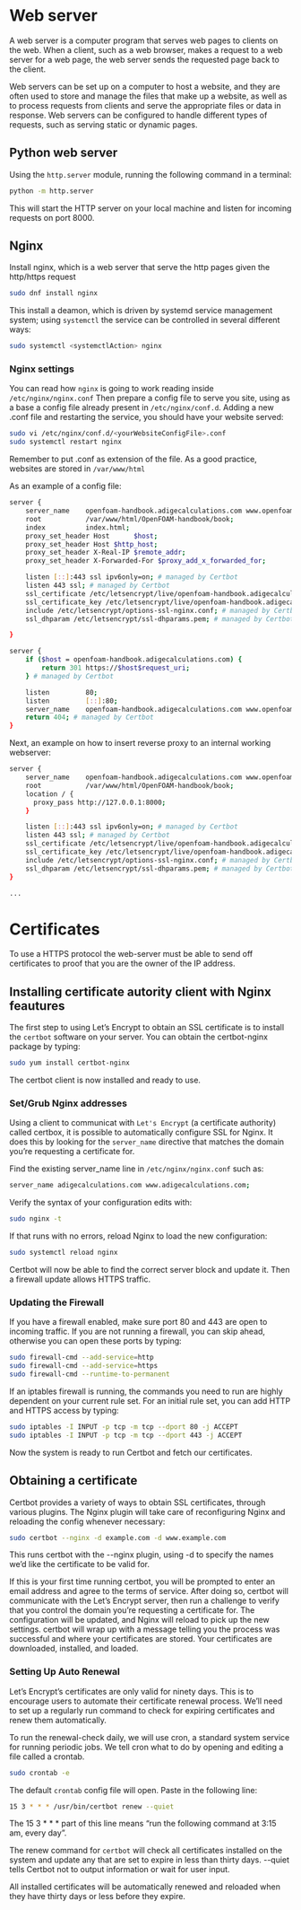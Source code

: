# Web server

A web server is a computer program that serves web pages to clients on the web.
When a client, such as a web browser, makes a request to a web server for a web page,
the web server sends the requested page back to the client.

Web servers can be set up on a computer to host a website, and they are often used to
store and manage the files that make up a website, as well as to process requests from
clients and serve the appropriate files or data in response. Web servers can be configured
to handle different types of requests, such as serving static or dynamic pages.

## Python web server

Using the ```http.server``` module, running the following command in a terminal:

```sh
python -m http.server
```
This will start the HTTP server on your local machine and listen for incoming requests 
on port 8000.

## Nginx 

Install nginx, which is a web server that serve the http pages given the
http/https request

```sh
sudo dnf install nginx
```

This install a deamon, which is driven by systemd service management system; using ```systemctl``` the service
can be controlled in several different ways:

``` sh
sudo systemctl <systemctlAction> nginx
```

### Nginx settings

You can read how ```nginx``` is going to work reading inside ```/etc/nginx/nginx.conf```
Then prepare a config file to serve you site, using as a base a config file already present in ``` /etc/nginx/conf.d ```.
Adding a new .conf file and restarting the service, you should have your website served:

``` sh
sudo vi /etc/nginx/conf.d/<yourWebsiteConfigFile>.conf
sudo systemctl restart nginx
``` 
Remember to put .conf as extension of the file. As a good practice, websites are
stored in ```/var/www/html```

As an example of a config file:

```sh
server {
    server_name    openfoam-handbook.adigecalculations.com www.openfoam-handbook.adigecalculations.com;
    root           /var/www/html/OpenFOAM-handbook/book;
    index          index.html;
    proxy_set_header Host      $host;
    proxy_set_header Host $http_host;
    proxy_set_header X-Real-IP $remote_addr;
    proxy_set_header X-Forwarded-For $proxy_add_x_forwarded_for;

    listen [::]:443 ssl ipv6only=on; # managed by Certbot
    listen 443 ssl; # managed by Certbot
    ssl_certificate /etc/letsencrypt/live/openfoam-handbook.adigecalculations.com/fullchain.pem; # managed by Certbot
    ssl_certificate_key /etc/letsencrypt/live/openfoam-handbook.adigecalculations.com/privkey.pem; # managed by Certbot
    include /etc/letsencrypt/options-ssl-nginx.conf; # managed by Certbot
    ssl_dhparam /etc/letsencrypt/ssl-dhparams.pem; # managed by Certbot

}

server {
    if ($host = openfoam-handbook.adigecalculations.com) {
        return 301 https://$host$request_uri;
    } # managed by Certbot

    listen         80;
    listen         [::]:80;
    server_name    openfoam-handbook.adigecalculations.com www.openfoam-handbook.adigecalculations.com;
    return 404; # managed by Certbot
}
```
Next, an example on how to insert reverse proxy to an internal working webserver:

```sh
server {
    server_name    openfoam-handbook.adigecalculations.com www.openfoam-handbook.adigecalculations.com;
    root           /var/www/html/OpenFOAM-handbook/book;
    location / {
      proxy_pass http://127.0.0.1:8000;
    }

    listen [::]:443 ssl ipv6only=on; # managed by Certbot
    listen 443 ssl; # managed by Certbot
    ssl_certificate /etc/letsencrypt/live/openfoam-handbook.adigecalculations.com/fullchain.pem; # managed by Certbot
    ssl_certificate_key /etc/letsencrypt/live/openfoam-handbook.adigecalculations.com/privkey.pem; # managed by Certbot
    include /etc/letsencrypt/options-ssl-nginx.conf; # managed by Certbot
    ssl_dhparam /etc/letsencrypt/ssl-dhparams.pem; # managed by Certbot
}

...
```

# Certificates 

To use a HTTPS protocol the web-server must be able to send off certificates to proof that you
are the owner of the IP address. 

## Installing certificate autority client with Nginx feautures

The first step to using Let’s Encrypt to obtain an SSL certificate is to install the
```certbot``` software on your server. You can obtain the certbot-nginx package by typing:

``` sh
sudo yum install certbot-nginx
```

The certbot client is now installed and ready to use.

### Set/Grub Nginx addresses

Using a client to communicat with ```Let's Encrypt``` (a certificate authority) called certbox, 
it is possible to  automatically configure SSL for Nginx. It does this by looking for the
```server_name``` directive that matches the domain you’re requesting a certificate for.

Find the existing server_name line in ```/etc/nginx/nginx.conf``` such as:

``` sh
server_name adigecalculations.com www.adigecalculations.com;
```
Verify the syntax of your configuration edits with:

``` sh
sudo nginx -t
```
If that runs with no errors, reload Nginx to load the new configuration:

``` sh
sudo systemctl reload nginx
```
Certbot will now be able to find the correct server block and update it.
Then a firewall update allows HTTPS traffic.

### Updating the Firewall

If you have a firewall enabled, make sure port 80 and 443 are open to incoming traffic.
If you are not running a firewall, you can skip ahead, otherwise you can open these ports
by typing:

``` sh 
sudo firewall-cmd --add-service=http
sudo firewall-cmd --add-service=https
sudo firewall-cmd --runtime-to-permanent
```

If an iptables firewall is running, the commands you need to run are highly dependent
on your current rule set. For an initial rule set, you can add HTTP and HTTPS access 
by typing:

```sh
sudo iptables -I INPUT -p tcp -m tcp --dport 80 -j ACCEPT
sudo iptables -I INPUT -p tcp -m tcp --dport 443 -j ACCEPT
```

Now the system is ready to run Certbot and fetch our certificates.

## Obtaining a certificate

Certbot provides a variety of ways to obtain SSL certificates, through various plugins.
The Nginx plugin will take care of reconfiguring Nginx and reloading the config whenever
necessary:

``` sh 
sudo certbot --nginx -d example.com -d www.example.com
```

This runs certbot with the --nginx plugin, using -d to specify the names we’d like the certificate to be valid for.

If this is your first time running certbot, you will be prompted to enter an email 
address and agree to the terms of service. After doing so, certbot will communicate
with the Let’s Encrypt server, then run a challenge to verify that you control the
domain you’re requesting a certificate for. The configuration will be updated, and
Nginx will reload to pick up the new settings. certbot will wrap up with a message
telling you the process was successful and where your certificates are stored.
Your certificates are downloaded, installed, and loaded.

### Setting Up Auto Renewal
Let’s Encrypt’s certificates are only valid for ninety days. This is to encourage 
users to automate their certificate renewal process. We’ll need to set up a regularly
run command to check for expiring certificates and renew them automatically.

To run the renewal-check daily, we will use cron, a standard system service for running
periodic jobs. We tell cron what to do by opening and editing a file called a crontab.

```sh
sudo crontab -e
```
The default ```crontab``` config file will open. Paste in the following line:

```sh
15 3 * * * /usr/bin/certbot renew --quiet
```

The 15 3 * * * part of this line means “run the following command at 3:15 am, every day”.

The renew command for ```certbot``` will check all certificates installed on the system
and update any that are set to expire in less than thirty days. --quiet tells Certbot not
to output information or wait for user input.


All installed certificates will be automatically renewed and reloaded when they have thirty days or less before they expire.



<!--  Script to show the footer   -->
<html>
<script
    src="https://code.jquery.com/jquery-3.3.1.js"
    integrity="sha256-2Kok7MbOyxpgUVvAk/HJ2jigOSYS2auK4Pfzbm7uH60="
    crossorigin="anonymous">
</script>
<script>
$(function(){
  $("#footer").load("../../footers/footer_first_level_depth.html");
});
</script>
<body>
<div id="footer"></div>
</body>
</html>
